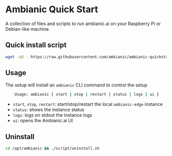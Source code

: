 # Ambianic Quick Start

A collection of files and scripts to run ambianic.ai on your Raspberry Pi or Debian-like machine.

## Quick install script

```sh
wget -qO - https://raw.githubusercontent.com/ambianic/ambianic-quickstart/master/installer.sh | sh
```

## Usage

The setup will install an `ambianic` CLI command to control the setup

```sh
    Usage: ambianic { start | stop | restart | status | logs | ui }
```

- `start`, `stop`, `restart`: start/stop/restart the local `ambianic-edge` instance
- `status`: shows the instance status
- `logs`: logs on stdout the instance logs
- `ui`: opens the Ambianic.ai UI

## Uninstall

```sh
cd /opt/ambianic && ./script/uninstall.sh